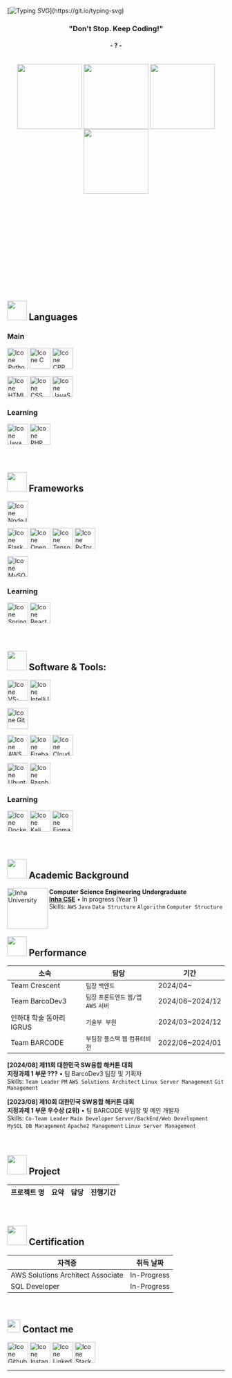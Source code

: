 [![Typing SVG](https://readme-typing-svg.herokuapp.com?color=FF3670&size=35&center=true&vCenter=true&width=1000&lines=My+name+is+Jaeah+Lee+!;I'm+Studying+At+Inha+University+!)](https://git.io/typing-svg)

<h3 align="center">"Don't Stop. Keep Coding!"</h3>
<h4 align="center">- ? -</h4>

<br>

<div align="center" style="margin-bottom:200px">
    <img height=150px align="center" src="https://github-readme-stats.vercel.app/api?username=RuthGyeul&theme=radical&show_icons=true" />
    <img height=150px align="center" src="https://github-readme-stats.vercel.app/api/top-langs/?username=RuthGyeul&layout=compact&theme=radical" />
    <img height=150px align="center" src="https://banner.codetree.ai/v1/banner/ruthgyeul" />
    <img height=150px align="center" src="http://mazassumnida.wtf/api/v2/generate_badge?boj=ruthgyeul" />
</div>

<br>

## <img src="https://media4.giphy.com/media/v1.Y2lkPTc5MGI3NjExcjNqY29tdWpmMDBuajJyZGJ1anFiZXI5M3JobTdzMzhxcTB2M3VtcyZlcD12MV9pbnRlcm5hbF9naWZfYnlfaWQmY3Q9cw/8m4gPv1UFz1jmiCtKd/giphy.gif" width="45px"> Languages
### Main
[<img height="48px" width="48px" alt="Icone Python" src="https://skillicons.dev/icons?i=py"/>](https://www.python.org/)
[<img height="48px" width="48px" alt="Icone C" src="https://skillicons.dev/icons?i=c"/>](https://www.cprogramming.com/)
[<img height="48px" width="48px" alt="Icone CPP" src="https://skillicons.dev/icons?i=cpp"/>](https://www.cplusplus.com/)

[<img height="48px" width="48px" alt="Icone HTML5" src="https://skillicons.dev/icons?i=html"/>](https://www.w3schools.com/html/)
[<img height="48px" width="48px" alt="Icone CSS" src="https://skillicons.dev/icons?i=css"/>](https://www.w3schools.com/css)
[<img height="48px" width="48px" alt="Icone JavaScript" src="https://skillicons.dev/icons?i=js"/>](https://www.javascript.com/)

### Learning
[<img height="48px" width="48px" alt="Icone Java" src="https://skillicons.dev/icons?i=java"/>](https://www.java.com/)
[<img height="48px" width="48px" alt="Icone PHP" src="https://skillicons.dev/icons?i=php"/>](https://www.php.net/)

<br>

## <img src="https://media.giphy.com/media/HwBlFQZFcAoUcPHZdX/giphy.gif" width="45px"> Frameworks
[<img height="48px" width="48px" alt="Icone NodeJs" src="https://skillicons.dev/icons?i=nodejs"/>](https://nodejs.org/)

[<img height="48px" width="48px" alt="Icone Flask" src="https://skillicons.dev/icons?i=flask"/>](https://flask.palletsprojects.com/en/3.0.x/)
[<img height="48px" width="48px" alt="Icone OpenCV" src="https://skillicons.dev/icons?i=opencv"/>](https://opencv.org/)
[<img height="48px" width="48px" alt="Icone Tensorflow" src="https://skillicons.dev/icons?i=tensorflow"/>](https://www.tensorflow.org/)
[<img height="48px" width="48px" alt="Icone PyTorch" src="https://skillicons.dev/icons?i=pytorch"/>](https://pytorch.org/)

[<img height="48px" width="48px" alt="Icone MySQL" src="https://skillicons.dev/icons?i=mysql"/>](https://www.mysql.com/)

### Learning
[<img height="48px" width="48px" alt="Icone Spring" src="https://skillicons.dev/icons?i=spring"/>](https://spring.io/)
[<img height="48px" width="48px" alt="Icone ReactJs" src="https://skillicons.dev/icons?i=react"/>](https://react.dev/)

<br>

## <img src="https://media.giphy.com/media/iDaCeaKrHhUI1I8e2b/giphy.gif" width="45px"> Software & Tools:
[<img height="48px" width="48px" alt="Icone VS-Code" src="https://skillicons.dev/icons?i=vscode"/>](https://code.visualstudio.com/)
[<img height="48px" width="48px" alt="Icone IntelliJ IDEA" src="https://skillicons.dev/icons?i=idea"/>](https://www.jetbrains.com/idea/)

[<img height="48px" width="48px" alt="Icone Git" src="https://skillicons.dev/icons?i=git"/>](https://git-scm.com/)

[<img height="48px" width="48px" alt="Icone AWS" src="https://skillicons.dev/icons?i=aws"/>](https://aws.amazon.com/)
[<img height="48px" width="48px" alt="Icone Firebase" src="https://skillicons.dev/icons?i=firebase"/>](https://firebase.google.com/)
[<img height="48px" width="48px" alt="Icone Cloudflare" src="https://skillicons.dev/icons?i=cloudflare"/>](https://www.cloudflare.com/)

[<img height="48px" width="48px" alt="Icone Ubuntu" src="https://skillicons.dev/icons?i=ubuntu"/>](https://ubuntu.com/)
[<img height="48px" width="48px" alt="Icone Raspberry Pi" src="https://skillicons.dev/icons?i=raspberrypi"/>](https://www.raspberrypi.com/)

### Learning
[<img height="48px" width="48px" alt="Icone Docker" src="https://skillicons.dev/icons?i=docker"/>](https://www.docker.com/)
[<img height="48px" width="48px" alt="Icone Kali Linux" src="https://skillicons.dev/icons?i=kali"/>](https://www.kali.org/)
[<img height="48px" width="48px" alt="Icone Figma" src="https://skillicons.dev/icons?i=figma"/>](https://www.figma.com/)

<br>

## <img src="https://media4.giphy.com/media/v1.Y2lkPTc5MGI3NjExNjRpaTdxNTgxZ3RxM2p2MXloajFrZGgzMWdxNTFmYTM2ZnZ3aGt2biZlcD12MV9pbnRlcm5hbF9naWZfYnlfaWQmY3Q9cw/h0ptiGj9tKTS19hnPL/giphy.gif" width="45px"> Academic Background
[<img align="left" height="94px" width="94px" background-color="#FFFFFF" alt="Inha University" src="https://www.inha.ac.kr/sites/kr/images/logo_2.png"/>](https://inha.ac.kr/)
**Computer Science Engineering Undergraduate** \
[**Inha CSE**](https://cse.inha.ac.kr/)  • In progress (Year 1)\
Skills: `AWS` `Java` `Data Structure` `Algorithm` `Computer Structure`

<br>

## <img src="https://media1.giphy.com/media/v1.Y2lkPTc5MGI3NjExcXliZ21xOW5kZ2JzOWl5bDN3YTRxcXl2dDRuaHk4eXY5MnI1a2JpdSZlcD12MV9pbnRlcm5hbF9naWZfYnlfaWQmY3Q9cw/FtwfYSbxTJbETt2CVm/giphy.gif" width="45px"> Performance

|소속|담당|기간|
|---|---|---|
|Team Crescent|`팀장` `백엔드`|2024/04~|
|Team BarcoDev3|`팀장` `프론트엔드` `웹/앱` `AWS` `서버` |2024/06~2024/12|
|인하대 학술 동아리 IGRUS|`기술부 부원`|2024/03~2024/12|
|Team BARCODE|`부팀장` `풀스택` `웹` `컴퓨터비전`|2022/06~2024/01|


**[2024/08] 제11회 대한민국 SW융합 해커톤 대회** \
**지정과제 1 부문 ???**  • 팀 BarcoDev3 팀장 및 기획자\
Skills: `Team Leader` `PM` `AWS Solutions Architect` `Linux Server Management` `Git Management`


**[2023/08] 제10회 대한민국 SW융합 해커톤 대회** \
**지정과제 1 부문 우수상 (2위)**  • 팀 BARCODE 부팀장 및 메인 개발자\
Skills: `Co-Team Leader` `Main Developer` `Server/BackEnd/Web Development` `MySQL DB Management` `Apache2 Management` `Linux Server Management`

<br>

## <img src="https://media1.giphy.com/media/v1.Y2lkPTc5MGI3NjExcXliZ21xOW5kZ2JzOWl5bDN3YTRxcXl2dDRuaHk4eXY5MnI1a2JpdSZlcD12MV9pbnRlcm5hbF9naWZfYnlfaWQmY3Q9cw/FtwfYSbxTJbETt2CVm/giphy.gif" width="45px"> Project

|프로젝트 명|요약|담당|진행기간|
|---|---|---|---|


<br>

## <img src="https://media1.giphy.com/media/v1.Y2lkPTc5MGI3NjExcXliZ21xOW5kZ2JzOWl5bDN3YTRxcXl2dDRuaHk4eXY5MnI1a2JpdSZlcD12MV9pbnRlcm5hbF9naWZfYnlfaWQmY3Q9cw/FtwfYSbxTJbETt2CVm/giphy.gif" width="45px"> Certification

|자격증|취득 날짜|
|---|---|
|AWS Solutions Architect Associate|In-Progress|
|SQL Developer|In-Progress|

<br>

## <img src="https://media.giphy.com/media/iY8CRBdQXODJSCERIr/giphy.gif" width="30px"> Contact me
[<img height="48px" width="48px" alt="Icone Github" src="https://skillicons.dev/icons?i=github"/>](https://github.com/RuthGyeul)
[<img height="48px" width="48px" alt="Icone Instagram" src="https://skillicons.dev/icons?i=instagram"/>](https://www.instagram.com/jae.__.ah/)
[<img height="48px" width="48px" alt="Icone Linkedin" src="https://skillicons.dev/icons?i=linkedin"/>](https://www.linkedin.com/in/jaeah-l-831386311/)
[<img height="48px" width="48px" alt="Icone Stackoverflow" src="https://skillicons.dev/icons?i=stackoverflow"/>](https://stackoverflow.com/users/20248646/ruthgyeul)

-------
